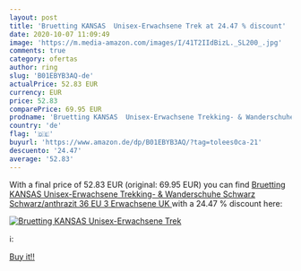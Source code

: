 ```yaml
---
layout: post
title: 'Bruetting KANSAS  Unisex-Erwachsene Trek at 24.47 % discount'
date: 2020-10-07 11:09:49
image: 'https://m.media-amazon.com/images/I/41T2IIdBizL._SL200_.jpg'
comments: true
category: ofertas
author: ring
slug: 'B01EBYB3AQ-de'
actualPrice: 52.83 EUR
currency: EUR
price: 52.83
comparePrice: 69.95 EUR
prodname: 'Bruetting KANSAS  Unisex-Erwachsene Trekking- & Wanderschuhe  Schwarz  Schwarz/anthrazit   36 EU  3 Erwachsene UK '
country: 'de'
flag: '🇩🇪'
buyurl: 'https://www.amazon.de/dp/B01EBYB3AQ/?tag=tolees0ca-21'
descuento: '24.47'
average: '52.83'
---
```


With a final price of 52.83 EUR (original: 69.95 EUR) you can find [Bruetting KANSAS  Unisex-Erwachsene Trekking- & Wanderschuhe  Schwarz  Schwarz/anthrazit   36 EU  3 Erwachsene UK ](https://www.amazon.de/dp/B01EBYB3AQ/?tag=tolees0ca-21) with a  24.47 % discount here:

[![Bruetting KANSAS  Unisex-Erwachsene Trek](https://m.media-amazon.com/images/I/41T2IIdBizL._SL200_.jpg)](https://www.amazon.de/dp/B01EBYB3AQ/?tag=tolees0ca-21)

ℹ️:


[Buy it!!](https://www.amazon.de/dp/B01EBYB3AQ/?tag=tolees0ca-21)
